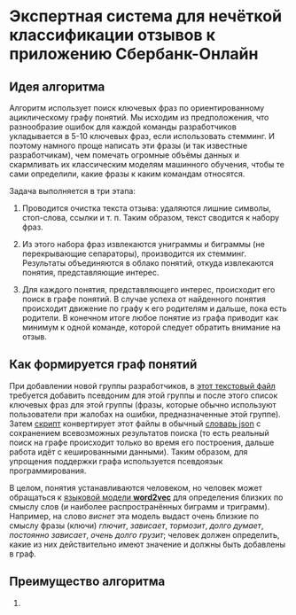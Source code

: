 # Экспертная система для нечёткой классификации отзывов к приложению Сбербанк-Онлайн

## Идея алгоритма

Алгоритм использует поиск ключевых фраз по ориентированному ациклическому графу понятий. Мы исходим из предположения, что разнообразие ошибок для каждой команды разработчиков укладывается в 5-10 ключевых фраз, если использовать стемминг. И поэтому намного проще написать эти фразы (и так известные разработчикам), чем помечать огромные объёмы данных и скармливать их классическим моделям машинного обучения, чтобы те сами определили, какие фразы к каким командам относятся.

Задача выполняется в три этапа:

1. Проводится очистка текста отзыва: удаляются лишние символы, стоп-слова, ссылки и т. п. Таким образом, текст сводится к набору фраз.

1. Из этого набора фраз извлекаются униграммы и биграммы (не перекрывающие сепараторы), производится их стемминг. Результаты объединяются в облако понятий, откуда извлекаются понятия, представляющие интерес.

1. Для каждого понятия, представляющего интерес, происходит его поиск в графе понятий. В случае успеха от найденного понятия происходит движение по графу к его родителям и дальше, пока есть родители. В конечном итоге любое понятие из графа приводит как минимум к одной команде, которой следует обратить внимание на отзыв.

## Как формируется граф понятий

При добавлении новой группы разработчиков, в [этот текстовый файл](https://github.com/PasaOpasen/SberCode_online_AK_Team/blob/master/graph/content_detector/graph_skills.txt) требуется добавить псевдоним для этой группы и после этого список ключевых фраз для этой группы (фразы, которые обычно используют пользователи при жалобах на ошибки, предназначенные этой группе). Затем [скрипт](https://github.com/PasaOpasen/SberCode_online_AK_Team/blob/master/graph/content_detector/create_graph_dictionary.py) конвертирует этот файлы в обычный [словарь json](https://github.com/PasaOpasen/SberCode_online_AK_Team/blob/master/graph/content_detector/graph_skills.json) с сохранением всевозможных результатов поиска (то есть реальный поиск на графе происходит только во время его построения, дальше работа идёт с кешированными данными). Таким образом, для упрощения поддержки графа используется псевдоязык программирования.

В целом, понятия устанавливаются человеком, но человек может обращаться к [языковой модели **word2vec**](https://github.com/PasaOpasen/SberCode_online_AK_Team/blob/master/word2vec/word2vec%2032%205%2010.model) для определения близких по смыслу слов (и наиболее распространённых биграмм и триграмм). Например, на слово *виснет* эта модель выдаст очень близкие по смыслу фразы (ключи) *глючит*, *зависает*, *тормозит*, *долго думает*, *постоянно зависает*, *очень долго грузит*; человек должен определить, какие из них действительно имеют значение и должны быть добавлены в граф.

## Преимущество алгоритма

1. 

